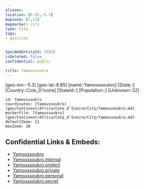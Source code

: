```yaml
---
aliases: 
location: [6.85,-5.3]
mapzoom: [7,12] 
mapmarker: city 
type: City
tags:
- geo/City


SpocWebEntityId: 35918
isDeleted: false
confidential: public

title: Yamoussoukro
---
```

[geo-lon::-5.3]
[geo-lat::6.85]
[name::Yamoussoukro]
[State::]
[Country::Cote_D'ivoire]
[StateId::]
[Population::]
[Unknown::32]


```leaflet
id: Yamoussoukro
coordinates: [Yamoussoukro](geo/Continent/Africa/Cote_d'Ivoire/City/Yamoussoukro.md)
markerFile: [Yamoussoukro](geo/Continent/Africa/Cote_d'Ivoire/City/Yamoussoukro.md)
defaultZoom: 11 
maxZoom: 18
```


## Confidential Links & Embeds: 
- [Yamoussoukro](../../../../../../_public/geo/Continent/Africa/Cote_d'Ivoire/City/Yamoussoukro.md) 
- [Yamoussoukro.internal](../../../../../../_internal/geo/Continent/Africa/Cote_d'Ivoire/City/Yamoussoukro.internal.md) 
- [Yamoussoukro.protect](../../../../../../_protect/geo/Continent/Africa/Cote_d'Ivoire/City/Yamoussoukro.protect.md) 
- [Yamoussoukro.private](../../../../../../_private/geo/Continent/Africa/Cote_d'Ivoire/City/Yamoussoukro.private.md) 
- [Yamoussoukro.personal](../../../../../../_personal/geo/Continent/Africa/Cote_d'Ivoire/City/Yamoussoukro.personal.md) 
- [Yamoussoukro.secret](../../../../../../_secret/geo/Continent/Africa/Cote_d'Ivoire/City/Yamoussoukro.secret.md) 
